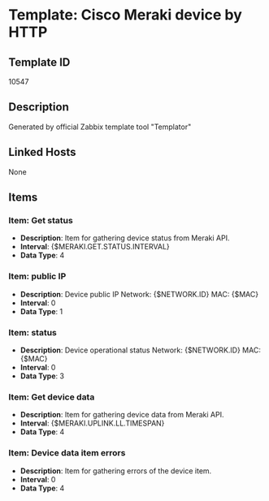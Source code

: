 # Template: Cisco Meraki device by HTTP

## Template ID
10547

## Description
Generated by official Zabbix template tool "Templator"

## Linked Hosts
None

## Items

### Item: Get status
- **Description**: Item for gathering device status from Meraki API.
- **Interval**: {$MERAKI.GET.STATUS.INTERVAL}
- **Data Type**: 4

### Item: public IP
- **Description**: Device public IP
Network: {$NETWORK.ID}
MAC: {$MAC}
- **Interval**: 0
- **Data Type**: 1

### Item: status
- **Description**: Device operational status
Network: {$NETWORK.ID} 
MAC: {$MAC}
- **Interval**: 0
- **Data Type**: 3

### Item: Get device data
- **Description**: Item for gathering device data from Meraki API.
- **Interval**: {$MERAKI.UPLINK.LL.TIMESPAN}
- **Data Type**: 4

### Item: Device data item errors
- **Description**: Item for gathering errors of the device item.
- **Interval**: 0
- **Data Type**: 4

